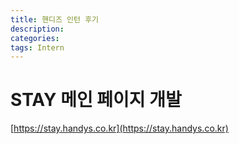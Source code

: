 ```yaml
---
title: 핸디즈 인턴 후기
description: 
categories: 
tags: Intern
---
```


<!-- ![Handys](핸디즈로고 이미지 링크) -->

# STAY 메인 페이지 개발
[https://stay.handys.co.kr](https://stay.handys.co.kr)